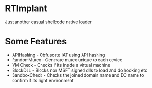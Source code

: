 # RTImplant
Just another casual shellcode native loader


# Some Features

- APIHashing   - Obfuscate IAT using API hashing
- RandomMutex  - Generate mutex unique to each device
- VM Check     - Checks if its inside a virtual machine
- BlockDLL     - Blocks non MSFT signed dlls to load and do hooking etc
- SandboxCheck - Checks the joined domain name and DC name to confirm if its right environment
